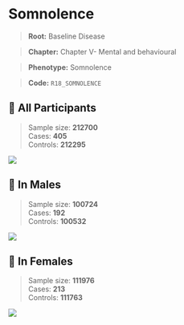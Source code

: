 # Somnolence

> **Root:** Baseline Disease  

> **Chapter:** Chapter V- Mental and behavioural  

> **Phenotype:** Somnolence  

> **Code:** `R18_SOMNOLENCE`

## 🧪 All Participants  
> Sample size: **212700**  
> Cases: **405**  
> Controls: **212295**
<img src="/Disease/Figures/ALL/Incidence/R18_SOMNOLENCE.png"/>
<CsvTable src="/Disease/Data/ALL/Incidence/COX_R18_SOMNOLENCE.csv" label="🔍 View full results" />

## 👨 In Males  
> Sample size: **100724**  
> Cases: **192**  
> Controls: **100532**
<img src="/Disease/Figures/Male/Incidence/R18_SOMNOLENCE.png"/>
<CsvTable src="/Disease/Data/Male/Incidence/COX_R18_SOMNOLENCE.csv" label="🔍 View full results" />

## 👩 In Females  
> Sample size: **111976**  
> Cases: **213**  
> Controls: **111763**
<img src="/Disease/Figures/Female/Incidence/R18_SOMNOLENCE.png"/>
<CsvTable src="/Disease/Data/Female/Incidence/COX_R18_SOMNOLENCE.csv" label="🔍 View full results" />
